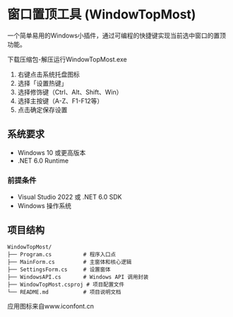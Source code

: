 # 窗口置顶工具 (WindowTopMost)

一个简单易用的Windows小插件，通过可编程的快捷键实现当前选中窗口的置顶功能。

下载压缩包-解压运行WindowTopMost.exe
1. 右键点击系统托盘图标
2. 选择「设置热键」
3. 选择修饰键（Ctrl、Alt、Shift、Win）
4. 选择主按键（A-Z、F1-F12等）
5. 点击确定保存设置

## 系统要求

- Windows 10 或更高版本
- .NET 6.0 Runtime

### 前提条件
- Visual Studio 2022 或 .NET 6.0 SDK
- Windows 操作系统

## 项目结构

```
WindowTopMost/
├── Program.cs          # 程序入口点
├── MainForm.cs         # 主窗体和核心逻辑
├── SettingsForm.cs     # 设置窗体
├── WindowsAPI.cs       # Windows API 调用封装
├── WindowTopMost.csproj # 项目配置文件
└── README.md           # 项目说明文档
```
 应用图标来自www.iconfont.cn
